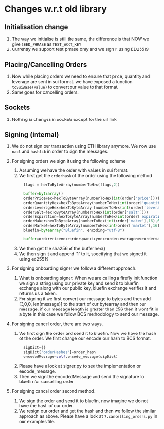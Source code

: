 # Changes w.r.t old library
## Initialisation change
1. The way we initialise is still the same, the difference is that NOW we give `SEED_PHRASE` as `TEST_ACCT_KEY`
2. Currently we support test phrase only and we sign it using ED25519


## Placing/Cancelling Orders
1. Now while placing orders we need to ensure that price, quantity and leverage are sent in sui format. we have exposed a function `toSuiBase(value)` to convert our value to that format.
2. Same goes for cancelling orders.

## Sockets
1. Nothing is changes in sockets except for the url link

## Signing  (internal)
1. We do not sign our transaction using ETH library anymore. We now use `nacl` and `hashlib` in order to sign the messages.
2. For signing orders we sign it using the following scheme
   1. Assuming we have the order with values in sui format.
   2. We first get the `orderhash` of the order using the following method
      ```python        flags = self.get_order_flags(order)
        flags = hexToByteArray(numberToHex(flags,2))
        
        buffer=bytearray()
        orderPriceHex=hexToByteArray(numberToHex(int(order["price"])))
        orderQuantityHex=hexToByteArray(numberToHex(int(order['quantity'])))
        orderLeverageHex=hexToByteArray (numberToHex(int(order['leverage'])))
        orderSalt=hexToByteArray(numberToHex(int(order['salt'])))
        orderExpiration=hexToByteArray(numberToHex(int(order['expiration']),16))
        orderMaker=hexToByteArray(numberToHex(int(order['maker'],16),64))
        orderMarket=hexToByteArray(numberToHex(int(order['market'],16),64))
        bluefin=bytearray("Bluefin", encoding="utf-8")

        buffer=orderPriceHex+orderQuantityHex+orderLeverageHex+orderSalt+orderExpiration+orderMaker+orderMarket+flags+bluefin
        ```
   3. We then get the sha256 of the buffer.hex()
   4. We then sign it and append '1' to it, specifying that we signed it using ed25519
3. For signing onboarding signer we follow a different approach.
   1. What is onboarding signer: When we are calling a firefly init function we sign a string using our private key and send it to bluefin exchange along with our public key, bluefin exchange verifies it and returns us a token.
   2. For signing it we first convert our message to bytes and then add [3,0,0, len(message)] to the start of our bytearray and then our message. if our message length is greater than 256 then it wont fit in a byte in this case we follow BCS methodology to send our message.

4. For signing cancel order, there are two ways.
   1. We first sign the order and send it to bluefin. Now we have the hash of the order. We first change our encode our hash to BCS format.
      ```python        
        sigDict={}
        sigDict['orderHashes']=order_hash
        encodedMessage=self.encode_message(sigDict)
        ```
   2. Please have a look at signer.py to see the implementation or encode_message.
   3. Then we sign the encodedMessage and send the signature to bluefin for cancelling order
5. For signing cancel order second method.
   1. We sign the order and send it to bluefin, now imagine we do not have the hash of our order.
   2. We resign our order and get the hash and then we follow the similar approach as above. Please have a look at `7.cancelling_orders.py` in our examples file.

